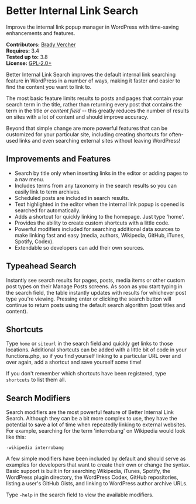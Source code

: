 # Better Internal Link Search #

Improve the internal link popup manager in WordPress with time-saving enhancements and features.

__Contributors:__ [Brady Vercher](https://twitter.com/bradyvercher)  
__Requires:__ 3.4  
__Tested up to:__ 3.8  
__License:__ [GPL-2.0+](http://www.gnu.org/licenses/gpl-2.0.html)

Better Internal Link Search improves the default internal link searching feature in WordPress in a number of ways, making it faster and easier to find the content you want to link to.

The most basic feature limits results to posts and pages that contain your search term in the title, rather than returning every post that contains the term in the title *or content field* -- this greatly reduces the number of results on sites with a lot of content and should improve accuracy.

Beyond that simple change are more powerful features that can be customized for your particular site, including creating shortcuts for often-used links and even searching external sites without leaving WordPress!

## Improvements and Features ##

* Search by title only when inserting links in the editor or adding pages to a nav menu.
* Includes terms from any taxonomy in the search results so you can easily link to term archives.
* Scheduled posts are included in search results.
* Text highlighted in the editor when the internal link popup is opened is searched for automatically.
* Adds a shortcut for quickly linking to the homepage. Just type 'home'.
* Provides the ability to create custom shortcuts with a little code.
* Powerful modifiers included for searching additional data sources to make linking fast and easy (media, authors, Wikipedia, GitHub, iTunes, Spotify, Codex).
* Extendable so developers can add their own sources.

## Typeahead Search ##

Instantly see search results for pages, posts, media items or other custom post types on their Manage Posts screens. As soon as you start typing in the search field, the table instantly updates with results for whichever post type you're viewing. Pressing enter or clicking the search button will continue to return posts using the default search algorithm (post titles and content).

## Shortcuts ##

Type `home` or `siteurl` in the search field and quickly get links to those locations. Additional shortcuts can be added with a little bit of code in your functions.php, so if you find yourself linking to a particular URL over and over again, add a shortcut and save yourself some time!

If you don't remember which shortcuts have been registered, type `shortcuts` to list them all.

## Search Modifiers ##

Search modifiers are the most powerful feature of Better Internal Link Search. Although they can be a bit more complex to use, they have the potential to save a lot of time when repeatedly linking to external websites. For example, searching for the term 'interrobang' on Wikipedia would look like this:

`-wikipedia interrobang`

A few simple modifiers have been included by default and should serve as examples for developers that want to create their own or change the syntax. Basic support is built in for searching Wikipedia, iTunes, Spotify, the WordPress plugin directory, the WordPress Codex, GitHub repositories, listing a user's GitHub Gists, and linking to WordPress author archive URLs.

Type `-help` in the search field to view the available modifiers.